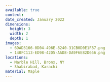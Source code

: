 ```yaml
---
available: true
context:
date_created: January 2022
dimensions:
  height: 3
  width: 2
  depth: 1
images:
  - 6DAD3166-0D04-496E-8240-31CB0D0E1F87.png
  - 140FC113-ED98-42D5-AAD8-DA9F6E82D666.png
locations:
  - Marble Hill, Bronx, NY
  - Shabirabad, Karachi
material: Maple
---
```

